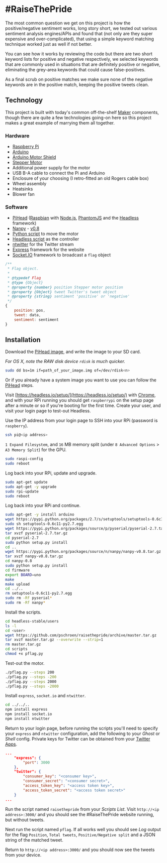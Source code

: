 # #RaiseThePride

The most common question we get on this project is how the positive/negative sentiment works, long story short, we tested out various sentiment analysis engines/APIs and found that (not only are they super expensive and over-complicated), that using a simple keyword matching technique worked just as well if not better.

You can see how it works by reviewing the code but there are two short keyword lists for positive and negative respectively, we selected keywords that are commonly used in situations that are definitely positive or negative, eliminating the grey-area keywords that could cause false-positives.

As a final scrub on positive matches we make sure none of the negative keywords are in the positive match, keeping the positive tweets clean.


## Technology

This project is built with today's common off-the-shelf [Maker](https://en.wikipedia.org/wiki/Maker_culture) components, though there are quite a few technologies going-on here so this project makes a great example of marrying them all together.

### Hardware

* [Raspberry Pi](http://www.raspberrypi.org/)
* [Arduino](http://www.arduino.cc/)
* [Arduino Motor Shield](http://arduino.cc/en/Main/ArduinoMotorShieldR3)
* [Stepper Motor](https://www.creatroninc.com/product/unipolarbipolar-stepper-motor-125ozin-200-stepsrev/)
* Additional power supply for the motor
* USB B-A cable to connect the Pi and Arduino
* Enclosure of your choosing (I retro-fitted an old Rogers cable box)
* Wheel assembly
* Heatsinks
* Blower fan

### Software

* [PiHead](https://github.com/pschroen/headless/wiki/PiHead) ([Raspbian](http://www.raspberrypi.org/downloads/) with [Node.js](http://nodejs.org/), [PhantomJS](http://phantomjs.org/) and the [Headless](https://headless.io/) framework)
* [Nanpy](http://nanpy.github.io/) - [v0.8](https://pypi.python.org/pypi/nanpy/0.8)
* [Python script](https://github.com/pschroen/raisethepride/blob/master/scripts/pflag.py) to move the motor
* [Headless script](https://github.com/pschroen/raisethepride/blob/master/scripts/pflag.js) as the controller
* [ntwitter](https://github.com/AvianFlu/ntwitter) for the Twitter stream
* [Express](http://expressjs.com/) framework for the website
* [Socket.IO](http://socket.io/) framework to broadcast a `flag` object

```js
/**
 * Flag object.
 *
 * @typedef Flag
 * @type {Object}
 * @property {number} position Stepper motor position
 * @property {Object} tweet Twitter's tweet object
 * @property {string} sentiment 'positive' or 'negative'
 */
{
    position: pos,
    tweet: data,
    sentiment: sentiment
}
```


## Installation

Download the [PiHead image](https://headless.io/), and write the image to your SD card.

*For OS X, note the RAW disk device `rdisk` is much quicker.*

```sh
sudo dd bs=1m if=path_of_your_image.img of=/dev/rdisk<n>
```

Or if you already have a system image you want to use you can follow the [PiHead](https://github.com/pschroen/headless/wiki/PiHead) steps.

Visit [https://headless.io/setup/](https://headless.io/setup/) with [Chrome](http://www.google.com/chrome/), and with your RPi running you should get `raspberrypi` on the setup page after a minute or so if you're booting for the first time. Create your user, and visit your login page to test-out Headless.

Use the IP address from your login page to SSH into your RPi (password is `raspberry`).

```sh
ssh pi@<ip address>
```

`1 Expand Filesystem`, and `16` MB memory split (under `8 Advanced Options` > `A3 Memory Split`) for the GPU.

```sh
sudo raspi-config
sudo reboot
```

Log back into your RPi, update and upgrade.

```sh
sudo apt-get update
sudo apt-get -y upgrade
sudo rpi-update
sudo reboot
```

Log back into your RPi and continue.

```sh
sudo apt-get -y install arduino
wget https://pypi.python.org/packages/2.7/s/setuptools/setuptools-0.6c11-py2.7.egg#md5=fe1f997bc722265116870bc7919059ea
sudo sh setuptools-0.6c11-py2.7.egg
wget https://pypi.python.org/packages/source/p/pyserial/pyserial-2.7.tar.gz#md5=794506184df83ef2290de0d18803dd11
tar xvzf pyserial-2.7.tar.gz
cd pyserial-2.7
sudo python setup.py install
cd ..
wget https://pypi.python.org/packages/source/n/nanpy/nanpy-v0.8.tar.gz
tar xvzf nanpy-v0.8.tar.gz
cd nanpy-0.8
sudo python setup.py install
cd firmware
export BOARD=uno
make
make upload
cd ../..
rm setuptools-0.6c11-py2.7.egg
sudo rm -Rf pyserial*
sudo rm -Rf nanpy*
```

Install the scripts.

```sh
cd headless-stable/users
ls -l
cd <user>
wget https://github.com/pschroen/raisethepride/archive/master.tar.gz
tar xvzf master.tar.gz --overwrite --strip=1
rm master.tar.gz
cd scripts
chmod +x pflag.py
```

Test-out the motor.

```sh
./pflag.py --steps 200
./pflag.py --steps -200
./pflag.py --steps 2000
./pflag.py --steps -2000
```

Install `express`, `socket.io` and `ntwitter`.

```sh
cd ../../..
npm install express
npm install socket.io
npm install ntwitter
```

Return to your login page, before running the scripts you'll need to specify your `express` and `ntwitter` configuration, add the following to your *Ghost* or *Shell* config. Private keys for Twitter can be obtained from your [Twitter Apps](https://apps.twitter.com/).

```json
...
    "express": {
        "port": 3000
    },
    "twitter": {
        "consumer_key": "<consumer key>",
        "consumer_secret": "<consumer secret>",
        "access_token_key": "<access token key>",
        "access_token_secret": "<access token secret>"
    }
...
```

Run the script named `raisethepride` from your *Scripts* *List*. Visit `http://<ip address>:3000/` and you should see the #RaiseThePride website running, but without tweets.

Next run the script named `pflag`. If all works well you should see *Log* output for the flag `Position`, `Total tweets`, `Positive/Negative split` and a JSON string of the matched tweet.

Return to `http://<ip address>:3000/` and you should now see the tweets from your device.
